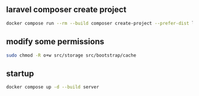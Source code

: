 ## laravel composer create project
```sh
docker compose run --rm --build composer create-project --prefer-dist laravel/laravel .
```

## modify some permissions
```sh
sudo chmod -R o+w src/storage src/bootstrap/cache
```

## startup

```sh
docker compose up -d --build server
```
